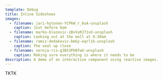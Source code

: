 ```yaml
---
template: Debug
title: Inline Sideshows
images:
  - filename: jari-hytonen-YCPkW_r_6uA-unsplash
    caption: Just before 6am
  - filename: marko-blazevic-zBvVuRJ71vU-unsplash
    caption: Looking out at the mall at 6:30am
  - filename: ramiz-dedakovic-bmGy-eqrl1k-unsplash
    caption: The seal up close
  - filename: sereja-ris-g3B53PbBfwU-unsplash
    caption: Making sure everything is where it needs to be
description: A demo of an interactive component using reactive images.
---
```

TKTK

